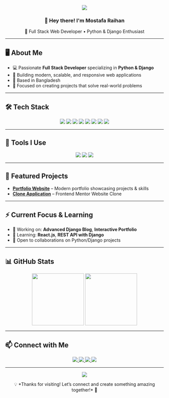 <!-- Profile Banner -->
<p align="center">
  <img src="https://capsule-render.vercel.app/api?type=waving&color=0:00f7ff,100:ff00d5&height=200&section=header&text=Welcome%20to%20My%20GitHub&fontSize=40&fontColor=ffffff" />
</p>

<!-- Intro -->
<h3 align="center">👋 Hey there! I'm <b>Mostafa Raihan</b></h3>
<p align="center">
  🚀 Full Stack Web Developer • Python & Django Enthusiast  
</p>

---

## 🖥 About Me  
- 💻 Passionate **Full Stack Developer** specializing in **Python & Django**  
- 🚀 Building modern, scalable, and responsive web applications  
- 📍 Based in Bangladesh  
- 🎯 Focused on creating projects that solve real-world problems  

---

## 🛠 Tech Stack  
<p align="center">
  <img src="https://img.shields.io/badge/HTML5-E34F26?style=for-the-badge&logo=html5&logoColor=white" />
  <img src="https://img.shields.io/badge/CSS3-1572B6?style=for-the-badge&logo=css3&logoColor=white" />
  <img src="https://img.shields.io/badge/JavaScript-F7DF1E?style=for-the-badge&logo=javascript&logoColor=black" />
  <img src="https://img.shields.io/badge/Bootstrap-563D7C?style=for-the-badge&logo=bootstrap&logoColor=white" />
  <img src="https://img.shields.io/badge/React-61DAFB?style=for-the-badge&logo=react&logoColor=black" />
  <img src="https://img.shields.io/badge/Python-3776AB?style=for-the-badge&logo=python&logoColor=white" />
  <img src="https://img.shields.io/badge/Django-092E20?style=for-the-badge&logo=django&logoColor=white" />
  <img src="https://img.shields.io/badge/PostgreSQL-336791?style=for-the-badge&logo=postgresql&logoColor=white" />
</p>

---

## 🧰 Tools I Use  
<p align="center">
  <img src="https://img.shields.io/badge/VS%20Code-007ACC?style=for-the-badge&logo=visualstudiocode&logoColor=white" />
  <img src="https://img.shields.io/badge/PyCharm-000000?style=for-the-badge&logo=pycharm&logoColor=white" />
  <img src="https://img.shields.io/badge/Git-F05032?style=for-the-badge&logo=git&logoColor=white" />
</p>

---

## 📂 Featured Projects  
- **[Portfolio Website](https://mostafaraihan.netlify.app)** – Modern portfolio showcasing projects & skills  
- **[Clone Application](https://raihanfrontendmentor.netlify.app)** – Frontend Mentor Website Clone

---

## ⚡ Current Focus & Learning  
- 🔭 Working on: **Advanced Django Blog**, **Interactive Portfolio**  
- 🌱 Learning: **React.js**, **REST API with Django**  
- 🤝 Open to collaborations on Python/Django projects  

---

## 📊 GitHub Stats  
<p align="center">
  <img src="https://github-readme-stats.vercel.app/api?username=mostafaraihan&show_icons=true&theme=radical" height="165" />
  <img src="https://streak-stats.demolab.com?user=mostafaraihan&theme=radical&hide_border=true" height="165" />
</p>

---

## 📫 Connect with Me  
<p align="center">
  <a href="mailto:mostafraihan.bd@gmail.com" target="_blank">
    <img src="https://img.shields.io/badge/Email-D14836?style=for-the-badge&logo=gmail&logoColor=white" />
  </a>
  <a href="https://github.com/mostafaraihan" target="_blank">
    <img src="https://img.shields.io/badge/GitHub-181717?style=for-the-badge&logo=github&logoColor=white" />
  </a>
  <a href="https://mostafaraihan.netlify.app" target="_blank">
    <img src="https://img.shields.io/badge/Website-000000?style=for-the-badge&logo=About.me&logoColor=white" />
  </a>
    <a href="https://www.linkedin.com/in/mostafaraihanbd" target="_blank">
    <img src="https://img.shields.io/badge/LinkedIn-0077B5?style=for-the-badge&logo=linkedin&logoColor=white" />
  </a>
</p>


---

<p align="center">
  <img src="https://capsule-render.vercel.app/api?type=waving&color=0:00f7ff,100:ff00d5&height=120&section=footer" />
</p>

<p align="center">
  💡 *Thanks for visiting! Let’s connect and create something amazing together!* 🚀  
</p>
